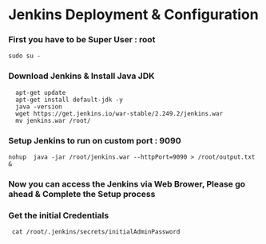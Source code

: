 # Jenkins Deployment & Configuration


### First you have to be Super User : root
```
sudo su - 
```

### Download Jenkins & Install Java JDK
```
  apt-get update 
  apt-get install default-jdk -y
  java -version
  wget https://get.jenkins.io/war-stable/2.249.2/jenkins.war
  mv jenkins.war /root/
```


### Setup Jenkins to run on custom port : 9090
```
nohup  java -jar /root/jenkins.war --httpPort=9090 > /root/output.txt & 
```

### Now you can access the Jenkins via Web Brower, Please go ahead & Complete the Setup process 


### Get the initial Credentials
```
 cat /root/.jenkins/secrets/initialAdminPassword
```



